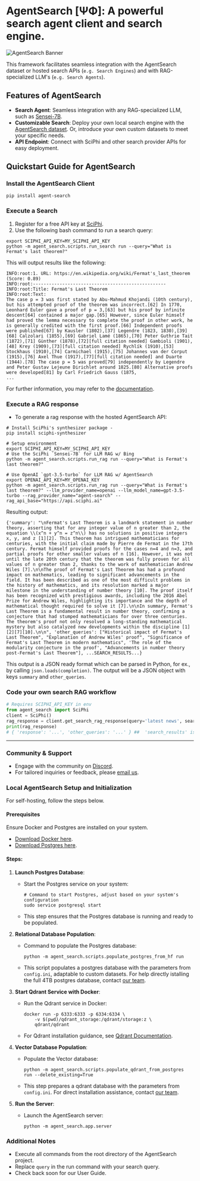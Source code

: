 # AgentSearch [ΨΦ]: A powerful search agent client and search engine.

![AgentSearch Banner](https://github.com/SciPhi-AI/agent-search/assets/68796651/56268e41-130f-4d2f-ba22-b565f7642713)

This framework facilitates seamless integration with the AgentSearch dataset or hosted search APIs (`e.g. Search Engines`) and with RAG-specialized LLM's (`e.g. Search Agents`).

## Features of AgentSearch
- **Search Agent**: Seamless integration with any RAG-specialized LLM, such as [Sensei-7B](https://huggingface.co/SciPhi/Sensei-7B-V1).
- **Customizable Search**: Deploy your own local search engine with the [AgentSearch dataset](https://huggingface.co/datasets/SciPhi/AgentSearch-V1). Or, introduce your own custom datasets to meet your specific needs.
- **API Endpoint**: Connect with SciPhi and other search provider APIs for easy deployment.

## Quickstart Guide for AgentSearch

### Install the AgentSearch Client

```shell
pip install agent-search
```

### Execute a Search

1. Register for a free API key at [SciPhi](https://www.sciphi.ai/).
2. Use the following bash command to run a search query:

```shell
export SCIPHI_API_KEY=MY_SCIPHI_API_KEY
python -m agent_search.scripts.run_search run --query="What is Fermat's last theorem?"
```

This will output results like the following:

```output
INFO:root:1. URL: https://en.wikipedia.org/wiki/Fermat's_last_theorem (Score: 0.89)
INFO:root:--------------------------------------------------
INFO:root:Title: Fermat's Last Theorem
INFO:root:Text:
The case p = 3 was first stated by Abu-Mahmud Khojandi (10th century), but his attempted proof of the theorem was incorrect.[62] In 1770, Leonhard Euler gave a proof of p = 3,[63] but his proof by infinite descent[64] contained a major gap.[65] However, since Euler himself had proved the lemma necessary to complete the proof in other work, he is generally credited with the first proof.[66] Independent proofs were published[67] by Kausler (1802),[37] Legendre (1823, 1830),[39][68] Calzolari (1855),[69] Gabriel Lamé (1865),[70] Peter Guthrie Tait (1872),[71] Günther (1878),[72][full citation needed] Gambioli (1901),[48] Krey (1909),[73][full citation needed] Rychlík (1910),[53] Stockhaus (1910),[74] Carmichael (1915),[75] Johannes van der Corput (1915),[76] Axel Thue (1917),[77][full citation needed] and Duarte (1944).[78] The case p = 5 was proved[79] independently by Legendre and Peter Gustav Lejeune Dirichlet around 1825.[80] Alternative proofs were developed[81] by Carl Friedrich Gauss (1875,
...
```

For further information, you may refer to the [documentation](https://agent-search.readthedocs.io/en/latest/).

### Execute a RAG response

- To generate a rag response with the hosted AgentSearch API:

```shell
# Install SciPhi's synthesizer package -
pip install sciphi-synthesizer

# Setup environment
export SCIPHI_API_KEY=MY_SCIPHI_API_KEY
# Use the SciPhi `Sensei-7B` for LLM RAG w/ Bing
python -m agent_search.scripts.run_rag run --query="What is Fermat's last theorem?"

# Use OpenAI `gpt-3.5-turbo` for LLM RAG w/ AgentSearch
export OPENAI_API_KEY=MY_OPENAI_KEY
python -m agent_search.scripts.run_rag run --query="What is Fermat's last theorem?" --llm_provider_name=openai --llm_model_name=gpt-3.5-turbo --rag_provider_name="agent-search" --rag_api_base="https://api.sciphi.ai"
```

Resulting output:

```output
{'summary': "\nFermat's Last Theorem is a landmark statement in number theory, asserting that for any integer value of n greater than 2, the equation \\(x^n + y^n = z^n\\) has no solutions in positive integers x, y, and z [1][2]. This theorem has intrigued mathematicians for centuries, with the initial claim made by Pierre de Fermat in the 17th century. Fermat himself provided proofs for the cases n=4 and n=3, and partial proofs for other smaller values of n [16]. However, it was not until the late 20th century that the theorem was fully proven for all values of n greater than 2, thanks to the work of mathematician Andrew Wiles [7].\n\nThe proof of Fermat's Last Theorem has had a profound impact on mathematics, leading to significant advancements in the field. It has been described as one of the most difficult problems in the history of mathematics, and its resolution marked a major milestone in the understanding of number theory [10]. The proof itself has been recognized with prestigious awards, including the 2016 Abel Prize for Andrew Wiles, highlighting its importance and the depth of mathematical thought required to solve it [7].\n\nIn summary, Fermat's Last Theorem is a fundamental result in number theory, confirming a conjecture that had stumped mathematicians for over three centuries. The theorem's proof not only resolved a long-standing mathematical mystery but also catalyzed new developments within the discipline [1][2][7][10].\n\n", 'other_queries': ["Historical impact of Fermat's Last Theorem", "Explanation of Andrew Wiles' proof", "Significance of Fermat's Last Theorem in modern mathematics", 'The role of the modularity conjecture in the proof', "Advancements in number theory post-Fermat's Last Theorem"], ...SEARCH_RESULTS...}
```

This output is a JSON ready format which can be parsed in Python, for ex., by calling `json.loads(completion)`. The output will be a JSON object with keys `summary` and `other_queries`.


### Code your own search RAG workflow

```python
# Requires SCIPHI_API_KEY in env
from agent_search import SciPhi
client = SciPhi()
rag_response = client.get_search_rag_response(query='latest news', search_provider='bing', llm_model='SciPhi/Sensei-7B-V1')
print(rag_response)
# { 'response': '...', 'other_queries': '...' } ##  'search_results' is included when searching with 'agent-search'
```
---

### Community & Support

- Engage with the community on [Discord](https://discord.gg/j9GxfbxqAe).
- For tailored inquiries or feedback, please [email us](mailto:owen@sciphi.ai).

### Local AgentSearch Setup and Initialization

For self-hosting, follow the steps below.

#### Prerequisites

Ensure Docker and Postgres are installed on your system. 
- [Download Docker here](https://www.docker.com/).
- [Download Postgres here](https://www.postgresql.org/download/).

#### Steps:

1. **Launch Postgres Database**:
   - Start the Postgres service on your system:
     ```shell
     # Command to start Postgres, adjust based on your system's configuration
     sudo service postgresql start
     ```
   - This step ensures that the Postgres database is running and ready to be populated.

2. **Relational Database Population**:
   - Command to populate the Postgres database:
     ```shell
     python -m agent_search.scripts.populate_postgres_from_hf run
     ```
   - This script populates a postgres database with the parameters from `config.ini`, adaptable to custom datasets. For help directly istalling the full 4TB postgres database, contact [our team](mailto:owen@sciphi.ai).

3. **Start Qdrant Service with Docker**:
   - Run the Qdrant service in Docker:
     ```shell
     docker run -p 6333:6333 -p 6334:6334 \
         -v $(pwd)/qdrant_storage:/qdrant/storage:z \
         qdrant/qdrant
     ```
   - For Qdrant installation guidance, see [Qdrant Documentation](https://qdrant.tech/documentation/quick-start/).

4. **Vector Database Population**:
   - Populate the Vector database:
     ```shell
     python -m agent_search.scripts.populate_qdrant_from_postgres run --delete_existing=True
     ```
   - This step prepares a qdrant database with the parameters from `config.ini`. For direct installation assistance, contact [our team](mailto:owen@sciphi.ai).

5. **Run the Server**:
   - Launch the AgentSearch server:
     ```shell
     python -m agent_search.app.server
     ```

### Additional Notes

- Execute all commands from the root directory of the AgentSearch project.
- Replace `query` in the run command with your search query.
- Check back soon for our User Guide. 
<!-- [User Guide](link-to-user-guide). -->